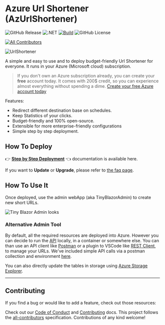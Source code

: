 # Azure Url Shortener (AzUrlShortener)

![GitHub Release](https://img.shields.io/github/v/release/microsoft/AzUrlShortener)  ![.NET](https://img.shields.io/badge/9.0-512BD4?logo=dotnet&logoColor=fff) [![Build](https://github.com/microsoft/AzUrlShortener/actions/workflows/build.yml/badge.svg?branch=main)](https://github.com/microsoft/AzUrlShortener/actions/workflows/build.yml) ![GitHub License](https://img.shields.io/github/license/microsoft/AzUrlShortener)

<!-- ALL-CONTRIBUTORS-BADGE:START - Do not remove or modify this section -->
[![All Contributors](https://img.shields.io/badge/all_contributors-23-orange.svg?style=flat-square)](#contributors-)
<!-- ALL-CONTRIBUTORS-BADGE:END -->


![UrlShortener][UrlShortener]

A simple and easy to use and to deploy budget-friendly Url Shortener for everyone. It runs in your Azure (Microsoft cloud) subscription.  

> If you don't own an Azure subscription already, you can create your **free** account today. It comes with 200$ credit, so you can experience almost everything without spending a dime. [Create your free Azure account today](https://azure.microsoft.com/free?WT.mc_id=dotnet-0000-frbouche)

Features:

- Redirect different destination base on schedules.
- Keep Statistics of your clicks.
- Budget-friendly and 100% open-source.
- Extensible for more enterprise-friendly configurations
- Simple step by step deployment. 
  

## How To Deploy

👉 **[Step by Step Deployment](doc/how-to-deploy.md)** 👈 documentation is available here.

If you want to **Update** or **Upgrade**, please refer to [the faq page](doc/faq.md). 

## How To Use It

Once deployed, use the admin webApp (aka TinyBlazorAdmin) to create new short URLs. 

![Tiny Blazor Admin looks](images/tinyblazyadmin-tour.gif)


### Alternative Admin Tool

By default, all the required resources are deployed into Azure. However you can decide to run the [API](src/Cloud5mins.ShortenerTools.Api/) locally, in a container or somewhere else. You can than use an API client like [Postman](https://www.postman.com/) or a plugin to VSCode like [REST Client](https://marketplace.visualstudio.com/items?itemName=humao.rest-client), to manage your URLs. We've included simple API calls via a postman collection and environment [here](./src/tools/).

You can also directly update the tables in storage using [Azure Storage Explorer](doc/how-to-use-azure-storage-explorer.md). 


---


## Contributing

If you find a bug or would like to add a feature, check out those resources:

Check out our [Code of Conduct](CODE_OF_CONDUCT.md) and [Contributing](CONTRIBUTING.md) docs. This project follows the [all-contributors](https://github.com/all-contributors/all-contributors) specification.  Contributions of any kind welcome!


[UrlShortener]: images/UrlShortener_600.png

